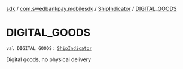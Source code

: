 [sdk](../../index.md) / [com.swedbankpay.mobilesdk](../index.md) / [ShipIndicator](index.md) / [DIGITAL_GOODS](./-d-i-g-i-t-a-l_-g-o-o-d-s.md)

# DIGITAL_GOODS

`val DIGITAL_GOODS: `[`ShipIndicator`](index.md)

Digital goods, no physical delivery

